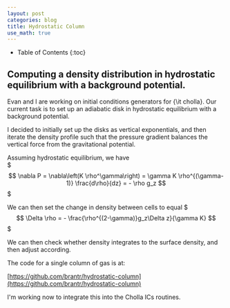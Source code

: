 ```yaml
---
layout: post
categories: blog
title: Hydrostatic Column
use_math: true
---
```


* Table of Contents
{:toc}


## Computing a density distribution in hydrostatic equilibrium with a background potential.

Evan and I are working on initial conditions generators for {\it cholla}.
Our current task is to set up an adiabatic disk in hydrostatic equilibrium
with a background potential.

I decided to initially set up the disks as vertical exponentials, and then
iterate the density profile such that the pressure gradient balances the 
vertical force from the gravitational potential.

Assuming hydrostatic equilibrium, we have  
$$$
\nabla P = \nabla\left(K \rho^\gamma\right) = \gamma K \rho^{(\gamma-1)} \frac{d\rho}{dz} = - \rho g_z
$$$

We can then set the change in density between cells to equal
$$$
\Delta \rho = - \frac{\rho^{(2-\gamma)}g_z\Delta z}{\gamma K}
$$$

We can then check whether density integrates to the surface density,
and then adjust according.

The code for a single column of gas is at:

[https://github.com/brantr/hydrostatic-column](https://github.com/brantr/hydrostatic-column)

I'm working now to integrate this into the Cholla ICs routines.
